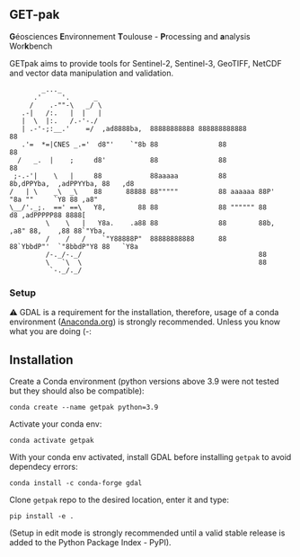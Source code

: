 ## GET-pak
**G**éosciences **E**nvironnement **T**oulouse - **P**rocessing and **a**nalysis Wor**k**bench

GETpak aims to provide tools for Sentinel-2, Sentinel-3, GeoTIFF, NetCDF and vector data manipulation and validation.


            _..._
          .'     '.      _
         /    .-""-\   _/ \ 
       .-|   /:.   |  |   | 
       |  \  |:.   /.-'-./ 
       | .-'-;:__.'    =/  ,ad8888ba,  88888888888 888888888888                          88
       .'=  *=|CNES _.='  d8"'    `"8b 88               88                               88
      /   _.  |    ;     d8'           88               88                               88
     ;-.-'|    \   |     88            88aaaaa          88        8b,dPPYba,  ,adPPYYba, 88   ,d8
    /   | \    _\  _\    88      88888 88"""""          88 aaaaaa 88P'    "8a ""     `Y8 88 ,a8"
    \__/'._;.  ==' ==\   Y8,        88 88               88 """""" 88       d8 ,adPPPPP88 8888[
             \    \   |   Y8a.    .a88 88               88        88b,   ,a8" 88,    ,88 88`"Yba,
             /    /   /    `"Y88888P"  88888888888      88        88`YbbdP"'  `"8bbdP"Y8 88   `Y8a
             /-._/-._/                                            88
             \   `\  \                                            88
              `-._/._/
### Setup
⚠️ GDAL is a requirement for the installation, therefore, 
usage of a conda environment 
([Anaconda.org](https://www.anaconda.com/products/individual)) 
is strongly recommended. Unless you know what you are doing (-:

## Installation
Create a Conda environment (python versions above 3.9 were not tested but they should also be compatible):
```
conda create --name getpak python=3.9
```
Activate your conda env:
```
conda activate getpak
```
With your conda env activated, install GDAL before installing `getpak` to avoid dependecy errors:
```
conda install -c conda-forge gdal
```
Clone `getpak` repo to the desired location, enter it and type:
```
pip install -e .
```
(Setup in edit mode is strongly recommended until a valid stable release is added to the Python Package Index - PyPI).